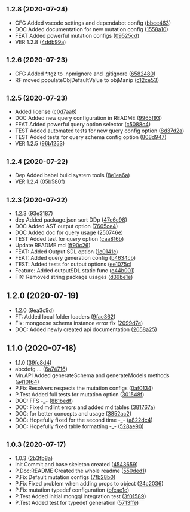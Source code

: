 ## <small>1.2.8 (2020-07-24)</small>

* CFG Added vscode settings and dependabot config ([bbce463](https://github.com/Devorein/mongql/commit/bbce463))
* DOC Added documentation for new mutation config ([1558a10](https://github.com/Devorein/mongql/commit/1558a10))
* FEAT Added powerful mutation configs ([09525cd](https://github.com/Devorein/mongql/commit/09525cd))
* VER 1.2.8 ([4ddb99a](https://github.com/Devorein/mongql/commit/4ddb99a))



## <small>1.2.6 (2020-07-23)</small>

* CFG Added *.tgz to .npmignore and .gitignore ([6582480](https://github.com/Devorein/mongql/commit/6582480))
* RF moved populateObjDefaultValue to objManip ([c12ce53](https://github.com/Devorein/mongql/commit/c12ce53))



## <small>1.2.5 (2020-07-23)</small>

* Added license ([c0d7aa8](https://github.com/Devorein/mongql/commit/c0d7aa8))
* DOC Added new query configuration in README ([9965f93](https://github.com/Devorein/mongql/commit/9965f93))
* FEAT Added powerful query option selector ([c5088c4](https://github.com/Devorein/mongql/commit/c5088c4))
* TEST Added automated tests for new query config option ([8d37d2a](https://github.com/Devorein/mongql/commit/8d37d2a))
* TEST Added tests for query schema config option ([808d947](https://github.com/Devorein/mongql/commit/808d947))
* VER 1.2.5 ([96b1253](https://github.com/Devorein/mongql/commit/96b1253))



## <small>1.2.4 (2020-07-22)</small>

* Dep Added babel build system tools ([8e1ea6a](https://github.com/Devorein/mongql/commit/8e1ea6a))
* VER 1.2.4 ([05b580f](https://github.com/Devorein/mongql/commit/05b580f))



## <small>1.2.3 (2020-07-22)</small>

* 1.2.3 ([93e3187](https://github.com/Devorein/mongql/commit/93e3187))
* dep Added package.json sort DDp ([47c6c98](https://github.com/Devorein/mongql/commit/47c6c98))
* DOC Added AST output option ([7605ce4](https://github.com/Devorein/mongql/commit/7605ce4))
* DOC Added doc for query usage ([250746e](https://github.com/Devorein/mongql/commit/250746e))
* TEST Added test for query option ([caa816b](https://github.com/Devorein/mongql/commit/caa816b))
* Update README.md ([ff90c26](https://github.com/Devorein/mongql/commit/ff90c26))
* FEAT: Added Output SDL option ([1c0141c](https://github.com/Devorein/mongql/commit/1c0141c))
* FEAT: Added query generation config ([b4634cb](https://github.com/Devorein/mongql/commit/b4634cb))
* TEST: Added tests for output options ([ee1075c](https://github.com/Devorein/mongql/commit/ee1075c))
* Feature: Added outputSDL static func ([e44b001](https://github.com/Devorein/mongql/commit/e44b001))
* FIX: Removed string package usages ([d39be1e](https://github.com/Devorein/mongql/commit/d39be1e))



## 1.2.0 (2020-07-19)

* 1.2.0 ([9ea3c9d](https://github.com/Devorein/mongql/commit/9ea3c9d))
* FT: Added local folder loaders ([9fac362](https://github.com/Devorein/mongql/commit/9fac362))
* Fix: mongoose schema instance error fix ([2099d7e](https://github.com/Devorein/mongql/commit/2099d7e))
* DOC: Added newly created api documentation ([2058a25](https://github.com/Devorein/mongql/commit/2058a25))



## 1.1.0 (2020-07-18)

* 1.1.0 ([39fc8d4](https://github.com/Devorein/mongql/commit/39fc8d4))
* abcdefg ... ([6a74716](https://github.com/Devorein/mongql/commit/6a74716))
* Mn.API Added generateSchema and generateModels methods ([a410f64](https://github.com/Devorein/mongql/commit/a410f64))
* P.Fix Resolvers respects the mutation configs ([0af0134](https://github.com/Devorein/mongql/commit/0af0134))
* P.Test Added full tests for mutation option ([301548f](https://github.com/Devorein/mongql/commit/301548f))
* DOC: FFS -_- ([8b1bedf](https://github.com/Devorein/mongql/commit/8b1bedf))
* DOC: Fixed mdlint errors and added md tables ([381767a](https://github.com/Devorein/mongql/commit/381767a))
* DOC: for better concepts and usage ([3852ac2](https://github.com/Devorein/mongql/commit/3852ac2))
* DOC: Hopefully fixed for the second time -_- ([a822dc4](https://github.com/Devorein/mongql/commit/a822dc4))
* DOC: Hopefully fixed table formatting -_- ([528ae90](https://github.com/Devorein/mongql/commit/528ae90))



## <small>1.0.3 (2020-07-17)</small>

* 1.0.3 ([2b3fb8a](https://github.com/Devorein/mongql/commit/2b3fb8a))
* Init Commit and base skeleton created ([4543659](https://github.com/Devorein/mongql/commit/4543659))
* P.Doc:README Created the whole readme ([550ded1](https://github.com/Devorein/mongql/commit/550ded1))
* P.Fix Default mutation configs ([7fb28b0](https://github.com/Devorein/mongql/commit/7fb28b0))
* P.Fix Fixed problem when adding props to object ([24c2036](https://github.com/Devorein/mongql/commit/24c2036))
* P.Fix mutation typedef configuration ([bfcae1c](https://github.com/Devorein/mongql/commit/bfcae1c))
* P.Test Added initial mongql integration test ([3f01589](https://github.com/Devorein/mongql/commit/3f01589))
* P.Test Added test for typedef generation ([5713ffe](https://github.com/Devorein/mongql/commit/5713ffe))



